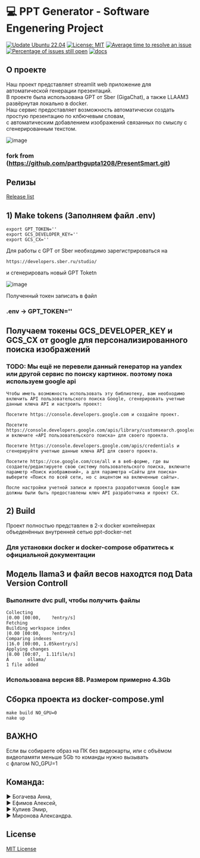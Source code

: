 # :computer: PPT Generator - Software Engenering Project  

[![Update Ubuntu 22.04](https://github.com/AAEfimov/PI_PPT_GENERATOR/actions/workflows/python-app.yml/badge.svg)](https://github.com/AAEfimov/PI_PPT_GENERATOR/actions/workflows/python-app.yml)
[![License: MIT](https://img.shields.io/badge/License-MIT-yellow.svg)](https://opensource.org/licenses/MIT)
[![Average time to resolve an issue](http://isitmaintained.com/badge/resolution/AAEfimov/PI_PPT_GENERATOR.svg)](http://isitmaintained.com/project/AAEfimov/PI_PPT_GENERATOR "Average time to resolve an issue")
[![Percentage of issues still open](http://isitmaintained.com/badge/open/AAEfimov/PI_PPT_GENERATOR.svg)](http://isitmaintained.com/project/AAEfimov/PI_PPT_GENERATOR "Percentage of issues still open")
[![docs](https://img.shields.io/badge/docs-latest-blue)](https://htmlpreview.github.io/?https://github.com/AAEfimov/PI_PPT_GENERATOR/blob/main/server/html/server/index.html)


## О проекте

Наш проект представляет streamlit web приложение для автоматической генерации презентаций.  
В проекте была использована GPT от Sber (GigaChat), а также LLAAM3 развёрнутая локально в docker.  
Наш сервис предоставляет возможность автоматически создать простую презентацию по клбючевым словам,  
с автоматическим добавлением изображений связанных по смыслу с сгенерированным текстом.  


![image](https://github.com/AAEfimov/PI_PPT_GENERATOR/assets/5468557/81ee4a81-9779-4bf6-a510-3e74ebd5e379)


### fork from (https://github.com/parthgupta1208/PresentSmart.git)

## Релизы

[Release list](https://github.com/AAEfimov/PI_PPT_GENERATOR/releases)

## 1) Make tokens (Заполняем файл .env)

```
export GPT_TOKEN=''
export GCS_DEVELOPER_KEY=''
export GCS_CX=''
```

Для работы с GPT от Sber необходимо зарегистрироваться на 

```
https://developers.sber.ru/studio/
```

и сгенерировать новый GPT Toketn

![image](https://github.com/AAEfimov/PI_PPT_GENERATOR/assets/5468557/96ce14b7-c199-4a48-807b-d88920afe141)

Полученный токен записать в файл 
### .env -> GPT_TOKEN=''

## Получаем токены GCS_DEVELOPER_KEY и GCS_CX от google для персонализированного поиска изображений  

### TODO: Мы ещё не перевели данный генератор на yandex или другой сервис по поиску картинок. поэтому пока используем google api

```
Чтобы иметь возможность использовать эту библиотеку, вам необходимо включить API пользовательского поиска Google, сгенерировать учетные данные ключа API и настроить проект:

Посетите https://console.developers.google.com и создайте проект.

Посетите https://console.developers.google.com/apis/library/customsearch.googleapis.com и включите «API пользовательского поиска» для своего проекта.

Посетите https://console.developers.google.com/apis/credentials и сгенерируйте учетные данные ключа API для своего проекта.

Посетите https://cse.google.com/cse/all и в веб-форме, где вы создаете/редактируете свою систему пользовательского поиска, включите параметр «Поиск изображений», а для параметра «Сайты для поиска» выберите «Поиск по всей сети, но с акцентом на включенные сайты».

После настройки учетной записи и проекта разработчиков Google вам должны были быть предоставлены ключ API разработчика и проект CX.
```

## 2) Build

Проект полностью представлен в 2-х docker контейнерах объеденённых внутренней сетью ppt-docker-net  
### Для установки docker и docker-compose обратитесь к официальной документации

## Модель llama3 и файл весов находтся под Data Version Controll 
### Выполните dvc pull, чтобы получить файлы

```
Collecting                                                                                                        |0.00 [00:00,    ?entry/s]
Fetching
Building workspace index                                                                                          |0.00 [00:00,    ?entry/s]
Comparing indexes                                                                                                |16.0 [00:00, 1.05kentry/s]
Applying changes                                                                                                  |8.00 [00:07,  1.11file/s]
A       ollama/                                                                                                                             
1 file added
```
### Использована версия 8B. Размером примерно 4.3Gb

## Сборка проекта из docker-compose.yml

```
make build NO_GPU=0
nake up
```

## ВАЖНО

Если вы собираете образ на ПК без видеокарты, или с объёмом видеопамяти меньше 5Gb то команды нужно вызывать  
с флагом NO_GPU=1

## Команда:  

:arrow_forward: Богачева Анна,  
:arrow_forward: Ефимов Алексей,  
:arrow_forward: Кулиев Эмир,  
:arrow_forward: Миронова Александра.

## License

[MIT License](LICENSE)


